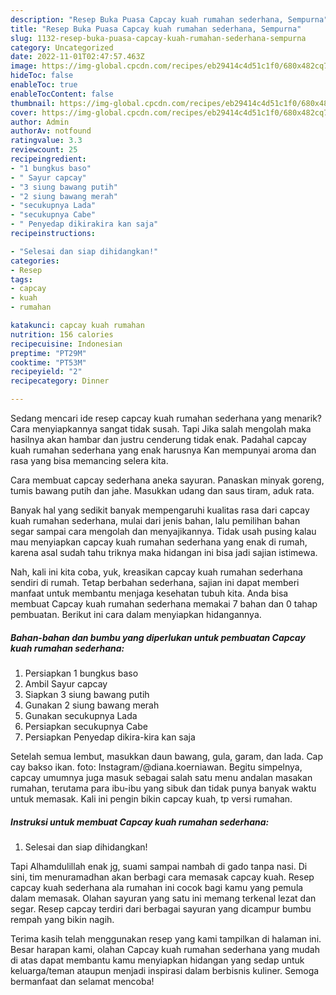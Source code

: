 ```yaml
---
description: "Resep Buka Puasa Capcay kuah rumahan sederhana, Sempurna"
title: "Resep Buka Puasa Capcay kuah rumahan sederhana, Sempurna"
slug: 1132-resep-buka-puasa-capcay-kuah-rumahan-sederhana-sempurna
category: Uncategorized
date: 2022-11-01T02:47:57.463Z
image: https://img-global.cpcdn.com/recipes/eb29414c4d51c1f0/680x482cq70/capcay-kuah-rumahan-sederhana-foto-resep-utama.jpg
hideToc: false
enableToc: true
enableTocContent: false
thumbnail: https://img-global.cpcdn.com/recipes/eb29414c4d51c1f0/680x482cq70/capcay-kuah-rumahan-sederhana-foto-resep-utama.jpg
cover: https://img-global.cpcdn.com/recipes/eb29414c4d51c1f0/680x482cq70/capcay-kuah-rumahan-sederhana-foto-resep-utama.jpg
author: Admin
authorAv: notfound
ratingvalue: 3.3
reviewcount: 25
recipeingredient:
- "1 bungkus baso"
- " Sayur capcay"
- "3 siung bawang putih"
- "2 siung bawang merah"
- "secukupnya Lada"
- "secukupnya Cabe"
- " Penyedap dikirakira kan saja"
recipeinstructions:

- "Selesai dan siap dihidangkan!"
categories:
- Resep
tags:
- capcay
- kuah
- rumahan

katakunci: capcay kuah rumahan 
nutrition: 156 calories
recipecuisine: Indonesian
preptime: "PT29M"
cooktime: "PT53M"
recipeyield: "2"
recipecategory: Dinner

---
```



Sedang mencari ide resep capcay kuah rumahan sederhana yang menarik? Cara menyiapkannya sangat tidak susah. Tapi Jika salah mengolah maka hasilnya akan hambar dan justru cenderung tidak enak. Padahal capcay kuah rumahan sederhana yang enak harusnya Kan mempunyai aroma dan rasa yang bisa memancing selera kita.


Cara membuat capcay sederhana aneka sayuran. Panaskan minyak goreng, tumis bawang putih dan jahe. Masukkan udang dan saus tiram, aduk rata.

Banyak hal yang sedikit banyak mempengaruhi kualitas rasa dari capcay kuah rumahan sederhana, mulai dari jenis bahan, lalu pemilihan bahan segar sampai cara mengolah dan menyajikannya. Tidak usah pusing kalau mau menyiapkan capcay kuah rumahan sederhana yang enak di rumah, karena asal sudah tahu triknya maka hidangan ini bisa jadi sajian istimewa.


Nah, kali ini kita coba, yuk, kreasikan capcay kuah rumahan sederhana sendiri di rumah. Tetap berbahan sederhana, sajian ini dapat memberi manfaat untuk membantu menjaga kesehatan tubuh kita. Anda bisa membuat Capcay kuah rumahan sederhana memakai 7 bahan dan 0 tahap pembuatan. Berikut ini cara dalam menyiapkan hidangannya.

<!--inarticleads1-->

##### Bahan-bahan dan bumbu yang diperlukan untuk pembuatan Capcay kuah rumahan sederhana:

1. Persiapkan 1 bungkus baso
1. Ambil  Sayur capcay
1. Siapkan 3 siung bawang putih
1. Gunakan 2 siung bawang merah
1. Gunakan secukupnya Lada
1. Persiapkan secukupnya Cabe
1. Persiapkan  Penyedap dikira-kira kan saja


Setelah semua lembut, masukkan daun bawang, gula, garam, dan lada. Cap cay bakso ikan. foto: Instagram/@diana.koerniawan. Begitu simpelnya, capcay umumnya juga masuk sebagai salah satu menu andalan masakan rumahan, terutama para ibu-ibu yang sibuk dan tidak punya banyak waktu untuk memasak. Kali ini pengin bikin capcay kuah, tp versi rumahan. 

<!--inarticleads2-->

##### Instruksi untuk membuat Capcay kuah rumahan sederhana:


1. Selesai dan siap dihidangkan!

Tapi Alhamdulillah enak jg, suami sampai nambah di gado tanpa nasi. Di sini, tim menuramadhan akan berbagi cara memasak capcay kuah. Resep capcay kuah sederhana ala rumahan ini cocok bagi kamu yang pemula dalam memasak. Olahan sayuran yang satu ini memang terkenal lezat dan segar. Resep capcay terdiri dari berbagai sayuran yang dicampur bumbu rempah yang bikin nagih. 

Terima kasih telah menggunakan resep yang kami tampilkan di halaman ini. Besar harapan kami, olahan Capcay kuah rumahan sederhana yang mudah di atas dapat membantu kamu menyiapkan hidangan yang sedap untuk keluarga/teman ataupun menjadi inspirasi dalam berbisnis kuliner. Semoga bermanfaat dan selamat mencoba!
